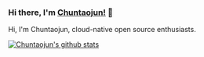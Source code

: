 ### Hi there, I'm [Chuntaojun!](https://www.liaochuntao.cn/) 👋

Hi, I'm Chuntaojun, cloud-native open source enthusiasts.

[![Chuntaojun's github stats](https://github-readme-stats.vercel.app/api?username=chuntaojun)](https://www.liaochuntao.cn/)


